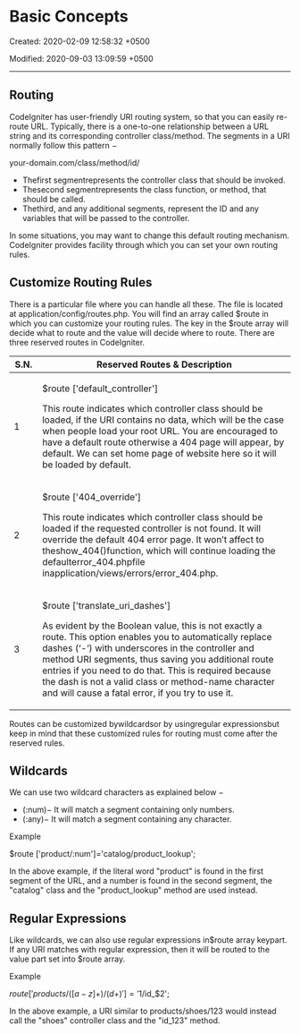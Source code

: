 # Basic Concepts

Created: 2020-02-09 12:58:32 +0500

Modified: 2020-09-03 13:09:59 +0500

---

## Routing

CodeIgniter has user-friendly URI routing system, so that you can easily re-route URL. Typically, there is a one-to-one relationship between a URL string and its corresponding controller class/method. The segments in a URI normally follow this pattern −

your-domain.com/class/method/id/

- Thefirst segmentrepresents the controller class that should be invoked.
- Thesecond segmentrepresents the class function, or method, that should be called.
- Thethird, and any additional segments, represent the ID and any variables that will be passed to the controller.

In some situations, you may want to change this default routing mechanism. CodeIgniter provides facility through which you can set your own routing rules.

## Customize Routing Rules

There is a particular file where you can handle all these. The file is located at application/config/routes.php. You will find an array called $route in which you can customize your routing rules. The key in the $route array will decide what to route and the value will decide where to route. There are three reserved routes in CodeIgniter.

<table>
<colgroup>
<col style="width: 10%" />
<col style="width: 89%" />
</colgroup>
<thead>
<tr class="header">
<th>S.N.</th>
<th>Reserved Routes &amp; Description</th>
</tr>
</thead>
<tbody>
<tr class="odd">
<td>1</td>
<td><p>$route ['default_controller']</p>
<p>This route indicates which controller class should be loaded, if the URI contains no data, which will be the case when people load your root URL. You are encouraged to have a default route otherwise a 404 page will appear, by default. We can set home page of website here so it will be loaded by default.</p></td>
</tr>
<tr class="even">
<td>2</td>
<td><p>$route ['404_override']</p>
<p>This route indicates which controller class should be loaded if the requested controller is not found. It will override the default 404 error page. It won’t affect to theshow_404()function, which will continue loading the defaulterror_404.phpfile inapplication/views/errors/error_404.php.</p></td>
</tr>
<tr class="odd">
<td>3</td>
<td><p>$route ['translate_uri_dashes']</p>
<p>As evident by the Boolean value, this is not exactly a route. This option enables you to automatically replace dashes (‘-‘) with underscores in the controller and method URI segments, thus saving you additional route entries if you need to do that. This is required because the dash is not a valid class or method-name character and will cause a fatal error, if you try to use it.</p></td>
</tr>
</tbody>
</table>

Routes can be customized bywildcardsor by usingregular expressionsbut keep in mind that these customized rules for routing must come after the reserved rules.

## Wildcards

We can use two wildcard characters as explained below −

- (:num)− It will match a segment containing only numbers.
- (:any)− It will match a segment containing any character.

Example

$route ['product/:num']='catalog/product_lookup';

In the above example, if the literal word "product" is found in the first segment of the URL, and a number is found in the second segment, the "catalog" class and the "product_lookup" method are used instead.

## Regular Expressions

Like wildcards, we can also use regular expressions in$route array keypart. If any URI matches with regular expression, then it will be routed to the value part set into $route array.

Example

$route ['products/([a-z]+)/(d+)']='$1/id_$2';

In the above example, a URI similar to products/shoes/123 would instead call the "shoes" controller class and the "id_123" method.
